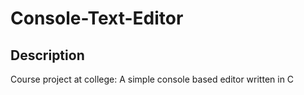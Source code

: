 # Console-Text-Editor

## Description
Course project at college: A simple console based editor written in C 
